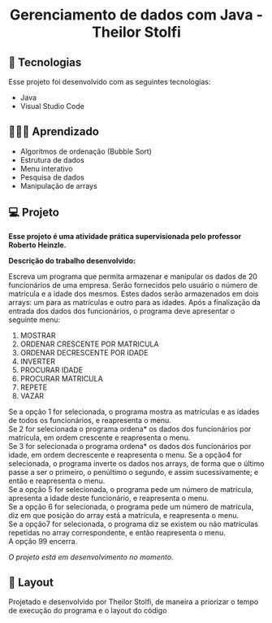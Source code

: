 <h1 align="center"> Gerenciamento de dados com Java - Theilor Stolfi</h1>

## 🚀 Tecnologias

Esse projeto foi desenvolvido com as seguintes tecnologias:

- Java
- Visual Studio Code

## 👨🏻‍💻  Aprendizado

- Algoritmos de ordenação (Bubble Sort)
- Estrutura de dados
- Menu interativo
- Pesquisa de dados
- Manipulação de arrays

## 💻 Projeto

<b> Esse projeto é uma atividade prática supervisionada pelo professor Roberto Heinzle. </b>

<b> Descrição do trabalho desenvolvido: </b>

Escreva um programa que permita armazenar e manipular os dados de 20
funcionários de uma empresa. Serão fornecidos pelo usuário o número de
matrícula e a idade dos mesmos. Estes dados serão armazenados em dois
arrays: um para as matrículas e outro para as idades. Após a finalização da
entrada dos dados dos funcionários, o programa deve apresentar o seguinte
menu:

1. MOSTRAR <br>
2. ORDENAR CRESCENTE POR MATRICULA <br>
3. ORDENAR DECRESCENTE POR IDADE <br>
4. INVERTER <br>
5. PROCURAR IDADE <br>
6. PROCURAR MATRICULA <br> 
7. REPETE <br> 
99. VAZAR <br>

Se a opção 1 for selecionada, o programa mostra as matrículas e as idades de
todos os funcionários, e reapresenta o menu. <br>
Se 2 for selecionada o programa
ordena* os dados dos funcionários por matrícula, em ordem crescente e
reapresenta o menu. <br>
Se 3 for selecionada o programa ordena* os dados dos
funcionários por idade, em ordem decrescente e reapresenta o menu. 
Se a opção4 for selecionada, o programa inverte os dados nos arrays, de forma que o último
passe a ser o primeiro, o penúltimo o segundo, e assim sucessivamente; e então
e reapresenta o menu. <br>
Se a opção 5 for selecionada, o programa pede um
número de matrícula, apresenta a idade deste funcionário, e reapresenta o menu.<br>
Se a opção 6 for selecionada, o programa pede um número de matrícula, diz em
que posição do array está a matrícula, e reapresenta o menu. <br>
Se a opção7 for selecionada, o programa diz se existem ou não matrículas repetidas no array
correspondente, e então reapresenta o menu. <br>
A opção 99 encerra. 

<i>O projeto está em desenvolvimento no momento.</i>

## 🔖 Layout

Projetado e desenvolvido por Theilor Stolfi, de maneira a priorizar o tempo de execução
do programa e o layout do código
